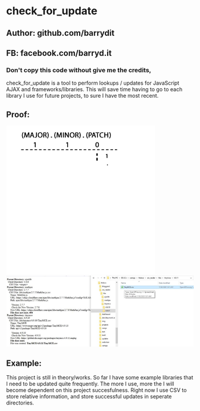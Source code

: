 # check_for_update
## Author: github.com/barrydit
## FB: facebook.com/barryd.it
### Don't copy this code without give me the credits, 
check_for_update is a tool to perform lookups / updates for JavaScript AJAX and frameworks/libraries. This will save time having to go to each library I use for future projects, to sure I have the most recent.

## Proof:
![check_for_update](https://github.com/barrydit/check_for_update/blob/master/check_for_update.gif)
![check_for_update](https://github.com/barrydit/check_for_update/blob/master/check_for_update.jpg)


## Example:
This project is still in theory/works. So far I have some example libraries that I need to be updated quite frequently. The more I use, more the I will become dependent on this project succesfulness. Right now I use CSV to store relative information, and store successful updates in seperate directories.